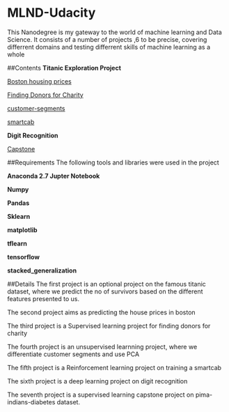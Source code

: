 # MLND-Udacity
This Nanodegree is my gateway to the world of machine learning and Data Science.
It consists of a number of projects ,6 to be precise, covering differrent domains and testing differrent skills of machine learning as a whole

##Contents
**Titanic Exploration Project**

[Boston housing prices](https://github.com/Nick7hill/MLND-Udacity/blob/master/boston-housing/boston_housing.ipynb)

[Finding Donors for Charity](https://github.com/Nick7hill/MLND-Udacity/blob/master/finding-donors/finding-donors.ipynb)

[customer-segments](https://github.com/Nick7hill/MLND-Udacity/blob/master/customer-segments/customer-segments.ipynb)

[smartcab](https://github.com/Nick7hill/MLND-Udacity/blob/master/smart-cab/smartcab.ipynb)

**Digit Recognition**

[Capstone](https://github.com/Nick7hill/MLND-Udacity/blob/master/capstone/pima-indians-diabetes.ipynb)

##Requirements
The following tools and libraries were used in the project

__Anaconda 2.7 Jupter Notebook__

__Numpy__

__Pandas__

__Sklearn__

__matplotlib__

__tflearn__

__tensorflow__

__stacked_generalization__

##Details
The first project is an optional project on the famous titanic dataset, where we predict the no of survivors based on the different features presented to us.

The second project aims as predicting the house prices in boston 

The third project is a Supervised learning project for finding donors for charity

The fourth project is an unsupervised learnning project, where we differentiate customer segments and use PCA

The fifth project is a Reinforcement learning project on training a smartcab

The sixth project is a deep learning project on digit recognition

The seventh project is a supervised learning capstone project on pima-indians-diabetes dataset.
